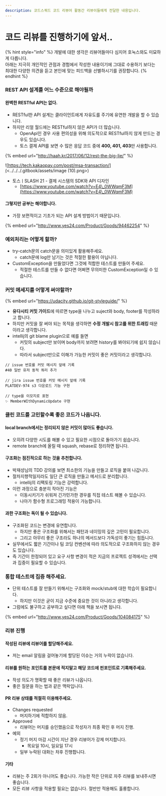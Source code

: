 ```yaml
---
description: 코드스쿼드 코드 리뷰어 활동간 리뷰이들에게 전달한 내용입니다.
---
```


# 코드 리뷰를 진행하기에 앞서..

{% hint style="info" %}
개발에 대한 생각은 리뷰어들마다 심지어 호눅스와도 미묘하게 다릅니다. \
아래는 지극히 개인적인 관점과 경험에서 작성한 내용이기에 그대로 수용하기 보다는\
최대한 다양한 의견을 듣고 본인에 맞는 피드백을 선별하시기를 권장합니다.
{% endhint %}

### REST API 설계를 어느 수준으로 해야될까

#### 완벽한 RESTful API는 없다.

* RESTful한 API 설계는 클라이언트에게 자유도를 주기에 유연한 개발을 할 수 있습니다.
* 하지만 리얼 월드에는 RESTful하지 않은 API가 더 많습니다.
  * OpenApi인 경우 사용 편의성을 위해 의도적으로 RESTful하지 않게 만드는 경우도 있습니다.
  * 토스 결제 API를 보면 수 많은 응답 코드 중에 **400, 401, 403**만 사용합니다.

{% embed url="http://haah.kr/2017/06/12/rest-the-big-lie/" %}

![https://tech.kakaopay.com/post/msa-transaction/](<../../../.gitbook/assets/image (10).png>)

* 토스ㅣSLASH 21 - 결제 시스템의 SDK와 API 디자인
  * [https://www.youtube.com/watch?v=E4\_0WWqmF3M](https://www.youtube.com/watch?v=E4\_0WWqmF3M)

#### 그렇지만 공부는 해야합니다.

* 가장 보편적이고 기초가 되는 API 설계 방법이기 때문입니다.

{% embed url="http://www.yes24.com/Product/Goods/94462254" %}



### 예외처리는 어떻게 할까?

* try-catch문의 catch문을 의미있게 활용해주세요.
  * catch문에 log만 남기는 것은 적절한 활용이 아닙니다.
* CustomException을 만들었다면 그것에 적합한 테스트를 만들어 주세요.
  * 적절한 테스트를 만들 수 없다면 어쩌면 무의미한 CustomException일 수 있습니다.



### 커밋 메세지를 어떻게 써야할까?

{% embed url="https://udacity.github.io/git-styleguide/" %}

* **유다시티 커밋 가이드**에 따르면 type을 나누고 suject와 body, footer를 작성하라고 합니다.
* 하지만 커밋을 잘 써야 되는 목적을 생각하면 **수정 개발시 참고를 위한 트래킹** 때문이라고 생각합니다.
* intellij의 git blame plugin으로 예를 들면
  * 커밋의 subject만 보이며 body까지 보려면 history를 봐야되기에 쉽지 않습니다.
  * 따라서 subject만으로 이해가 가능한 커밋이 좋은 커밋이라고 생각합니다.

```
// issue 번호를 커밋 메시지 앞에 기록
#40 일반 유저 동적 쿼리 추가 

// jira issue 번호를 커밋 메시지 앞에 기록
PLATDEV-974 s3 다운로드 기능 구현 

// type을 이모지로 표현
✨ MemberWIthDynamicUpdate 구현
```



### 클린 코드를 고민할수록 좋은 코드가 나옵니다.

#### local branch에서는 정리되지 않은 커밋이 많아도 좋습니다.

* 오히려 다양한 시도를 해볼 수 있고 필요한 시점으로 돌아가기 쉽습니다.
* remote branch에 올릴 때 squash, rebase로 정리하면 됩니다.

#### 구조화는 점진적으로 하는 것을 추천합니다.

* 박재성님의 TDD 강의를 보면 최소한의 기능을 만들고 로직을 붙여 나갑니다.
* 절차지향적일지라도 일단 큰 로직을 만들고 메서드로 분리합니다.
  * intellij의 리팩토링 기능은 강력합니다.
* 이런 과정으로 충분히 작아진 기능은
  * 이동시키기가 쉬워져 긴가민가한 경우를 직접 테스트 해볼 수 있습니다.
  * 나아가 함수형 프로그래밍 적용이 가능합니다.

#### 과한 구조화는 독이 될 수 있습니다.

* 구조화된 코드는 변경에 유연합니다.
  * 하지만 좋은 구조화를 위해서는 패턴과 네이밍의 깊은 고민이 필요합니다.
  * 그리고 아무리 좋은 구조라도 하나의 메서드보다 가독성이 좋기는 힘듭니다.
* 실무에서도 짧은 기간이나 팀 코딩 컨벤션에 따라 의도적으로 구조화하지 않는 경우도 있습니다.
* 즉 기간이 한정되어 있고 요구 사항 변경이 적은 지금의 프로젝트 성격에서는 선택과 집중이 필요할 수 있습니다.



### 통합 테스트에 집중 해주세요.

* 단위 테스트를 잘 만들기 위해서는 구조화와 mock/stub에 대한 학습이 필요합니다.
  * 하지만 이것은 굳이 지금 수준에 중요한 것이 아니라고 생각합니다.
* 그럼에도 불구하고 공부하고 싶다면 아래 책을 보시면 됩니다.

{% embed url="http://www.yes24.com/Product/Goods/104084175" %}



### 리뷰 진행

#### 작성된 리뷰에 리뷰어를 할당해주세요.

* 저는 email 알림을 걸어놓기에 할당된 이슈는 거의 누락이 없습니다.

#### 리뷰를 원하는 포인트를 본문에 적지말고 해당 코드에 핀포인트로 기록해주세요.

* 작성 의도가 명확할 때 좋은 리뷰가 나옵니다.&#x20;
* 좋은 질문을 하는 법과 같은 맥락입니다.

#### PR 리뷰 상태를 적절히 이용해주세요.

* Changes requested
  * 머지하기에 적합하지 않음.
* Approved
  * 리뷰어는 머지를 승인했음으로 작성자가 최종 확인 후 머지 진행.
* 예외
  * 정기 머지 마감 시간이 지난 경우 리뷰어가 강제 머지합니다.
    * 목요일 10시, 일요일 17시
  * 일부 누락된 대화는 차후 진행합니다.

#### 기타

* 리뷰는 주 2회가 아니어도 좋습니다. 가능한 작은 단위로 자주 리뷰를 보내주시면 좋습니다.
* 모든 리뷰 사항을 적용할 필요는 없습니다. 절반만 적용해도 훌륭합니다.
